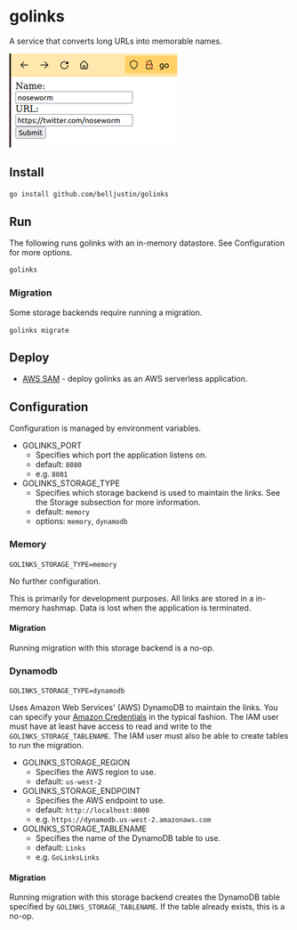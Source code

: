 # golinks

A service that converts long URLs into memorable names.

![Screenshot of golinks](./assets/screenshot.png)

## Install

```sh
go install github.com/belljustin/golinks
```

## Run

The following runs golinks with an in-memory datastore.
See Configuration for more options.

```sh
golinks
```

### Migration

Some storage backends require running a migration.

`golinks migrate`

## Deploy

- [AWS SAM](./build/aws) - deploy golinks as an AWS serverless application.

## Configuration

Configuration is managed by environment variables.

- GOLINKS_PORT
  - Specifies which port the application listens on.
  - default: `8080`
  - e.g. `8081`
- GOLINKS_STORAGE_TYPE
  - Specifies which storage backend is used to maintain the links. See the Storage subsection for more information.
  - default: `memory`
  - options: `memory`, `dynamodb`

### Memory
`GOLINKS_STORAGE_TYPE=memory`

No further configuration.

This is primarily for development purposes.
All links are stored in a in-memory hashmap.
Data is lost when the application is terminated.

#### Migration

Running migration with this storage backend is a no-op.

### Dynamodb
`GOLINKS_STORAGE_TYPE=dynamodb`

Uses Amazon Web Services' (AWS) DynamoDB to maintain the links.
You can specify your [Amazon Credentials](https://docs.aws.amazon.com/sdk-for-go/v1/developer-guide/configuring-sdk.html#specifying-credentials) in the typical fashion.
The IAM user must have at least have access to read and write to the `GOLINKS_STORAGE_TABLENAME`.
The IAM user must also be able to create tables to run the migration.

- GOLINKS_STORAGE_REGION
  - Specifies the AWS region to use.
  - default: `us-west-2`
- GOLINKS_STORAGE_ENDPOINT
  - Specifies the AWS endpoint to use.
  - default: `http://localhost:8000`
  - e.g. `https://dynamodb.us-west-2.amazonaws.com`
- GOLINKS_STORAGE_TABLENAME
  - Specifies the name of the DynamoDB table to use.
  - default: `Links`
  - e.g. `GoLinksLinks`

#### Migration

Running migration with this storage backend creates the DynamoDB table specified by `GOLINKS_STORAGE_TABLENAME`.
If the table already exists, this is a no-op.
